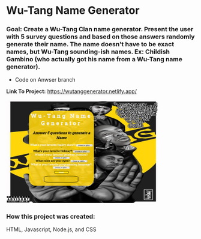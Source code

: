 # Wu-Tang Name Generator

### Goal: Create a Wu-Tang Clan name generator. Present the user with 5 survey questions and based on those answers randomly generate their name. The name doesn't have to be exact names, but Wu-Tang sounding-ish names. Ex: Childish Gambino (who actually got his name from a Wu-Tang name generator).

- Code on Anwser branch

**Link To Project:** https://wutanggenerator.netlify.app/

<img src= "snap1.jpg" width =80%>





### How this project was created:
HTML, Javascript, Node.js, and CSS
